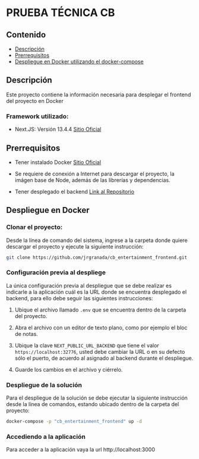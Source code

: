 # PRUEBA TÉCNICA CB

## Contenido
  * [Descripción](#descripcion)
  * [Prerrequisitos](#prerrequisitos)
  * [Despliegue en Docker utilizando el docker-compose](#despliegue)

<a name="descripcion"></a>
## Descripción

Este proyecto contiene la información necesaria para desplegar el frontend del proyecto en Docker

### Framework utilizado:
* Next.JS: Versión 13.4.4 [Sitio Oficial][LinkNextJS]

[LinkNextJS]: https://nextjs.org/

<a name="prerrequisitos"></a>
## Prerrequisitos

* Tener instalado Docker [Sitio Oficial][LinkDocker]

[LinkDocker]: https://www.docker.com/products/docker-desktop/

* Se requiere de conexión a Internet para descargar el proyecto, la imágen base de Node, además de las librerías y dependencias.

* Tener desplegado el backend [Link al Repositorio][LinkBackend]

[LinkBackend]: hhttps://github.com/jrgranada/cb_entertainment_backend/tree/main

<a name="despliegue"></a>
## Despliegue en Docker

### Clonar el proyecto:
Desde la línea de comando del sistema, ingrese a la carpeta donde quiere descargar el proyecto y ejecute la siguiente instrucción:

```bash
git clone https://github.com/jrgranada/cb_entertainment_frontend.git
```

### Configuración previa al despliege

La única configuración previa al despliegue que se debe realizar es indicarle a la aplicación cuál es la URL donde se encuentra desplegado el backend, para ello debe seguir las siguientes instrucciones:

1. Ubique el archivo llamado ```.env``` que se encuentra dentro de la carpeta del proyecto.

2. Abra el archivo con un editor de texto plano, como por ejemplo el bloc de notas.

3. Ubique la clave ```NEXT_PUBLIC_URL_BACKEND``` que tiene el valor ```https://localhost:32776```, usted debe cambiar la URL o en su defecto sólo el puerto, de acuerdo al asignado al backend durante el despliegue.

4. Guarde los cambios en el archivo y ciérrelo.

### Despliegue de la solución

Para el despliegue de la solución se debe ejecutar la siguiente instrucción desde la línea de comandos, estando ubicado dentro de la carpeta del proyecto:

```bash
docker-compose -p "cb_entertainment_frontend" up -d
```

### Accediendo a la aplicación

Para acceder a la aplicación vaya la url http://localhost:3000
